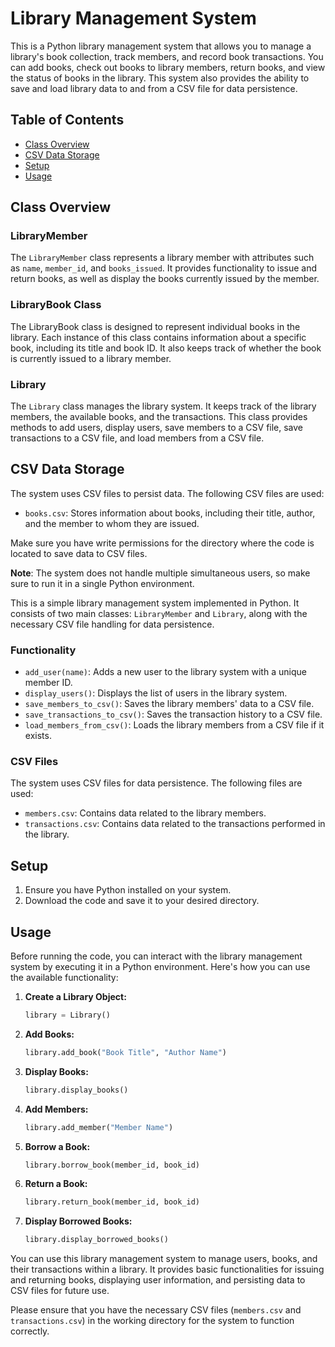 # Library Management System

This is a Python library management system that allows you to manage a library's book collection, track members, and record book transactions. You can add books, check out books to library members, return books, and view the status of books in the library. This system also provides the ability to save and load library data to and from a CSV file for data persistence.

## Table of Contents
- [Class Overview](#class-overview)
- [CSV Data Storage](#csv-data-storage)
- [Setup](#setup)
- [Usage](#usage)


## Class Overview

### LibraryMember

The `LibraryMember` class represents a library member with attributes such as `name`, `member_id`, and `books_issued`. It provides functionality to issue and return books, as well as display the books currently issued by the member.

### LibraryBook Class

The LibraryBook class is designed to represent individual books in the library. Each instance of this class contains information about a specific book, including its title and book ID. It also keeps track of whether the book is currently issued to a library member.

### Library

The `Library` class manages the library system. It keeps track of the library members, the available books, and the transactions. This class provides methods to add users, display users, save members to a CSV file, save transactions to a CSV file, and load members from a CSV file.

## CSV Data Storage

The system uses CSV files to persist data. The following CSV files are used:

- `books.csv`: Stores information about books, including their title, author, and the member to whom they are issued.

Make sure you have write permissions for the directory where the code is located to save data to CSV files.

**Note**: The system does not handle multiple simultaneous users, so make sure to run it in a single Python environment.

This is a simple library management system implemented in Python. It consists of two main classes: `LibraryMember` and `Library`, along with the necessary CSV file handling for data persistence.



### Functionality

- `add_user(name)`: Adds a new user to the library system with a unique member ID.
- `display_users()`: Displays the list of users in the library system.
- `save_members_to_csv()`: Saves the library members' data to a CSV file.
- `save_transactions_to_csv()`: Saves the transaction history to a CSV file.
- `load_members_from_csv()`: Loads the library members from a CSV file if it exists.

### CSV Files

The system uses CSV files for data persistence. The following files are used:

- `members.csv`: Contains data related to the library members.
- `transactions.csv`: Contains data related to the transactions performed in the library.

## Setup
1. Ensure you have Python installed on your system.
2. Download the code and save it to your desired directory.

## Usage

Before running the code, you can interact with the library management system by executing it in a Python environment. Here's how you can use the available functionality:

1. **Create a Library Object:**
   ```python
   library = Library()
   ```

2. **Add Books:**
   ```python
   library.add_book("Book Title", "Author Name")
   ```

3. **Display Books:**
   ```python
   library.display_books()
   ```

4. **Add Members:**
   ```python
   library.add_member("Member Name")
   ```

5. **Borrow a Book:**
   ```python
   library.borrow_book(member_id, book_id)
   ```

6. **Return a Book:**
   ```python
   library.return_book(member_id, book_id)
   ```

7. **Display Borrowed Books:**
   ```python
   library.display_borrowed_books()
   ```
You can use this library management system to manage users, books, and their transactions within a library. It provides basic functionalities for issuing and returning books, displaying user information, and persisting data to CSV files for future use.

Please ensure that you have the necessary CSV files (`members.csv` and `transactions.csv`) in the working directory for the system to function correctly.

